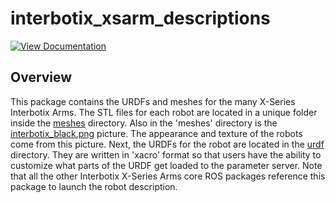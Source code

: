 # interbotix_xsarm_descriptions

[![View Documentation](https://docs.trossenrobotics.com/docs_button.svg)](https://docs.trossenrobotics.com/interbotix_xsarms_docs/ros2_packages/arm_descriptions.html)

## Overview

This package contains the URDFs and meshes for the many X-Series Interbotix Arms. The STL files for each robot are located in a unique folder inside the [meshes](meshes/) directory. Also in the 'meshes' directory is the [interbotix_black.png](meshes/interbotix_black.png) picture. The appearance and texture of the robots come from this picture. Next, the URDFs for the robot are located in the [urdf](urdf/) directory. They are written in 'xacro' format so that users have the ability to customize what parts of the URDF get loaded to the parameter server. Note that all the other Interbotix X-Series Arms core ROS packages reference this package to launch the robot description.
